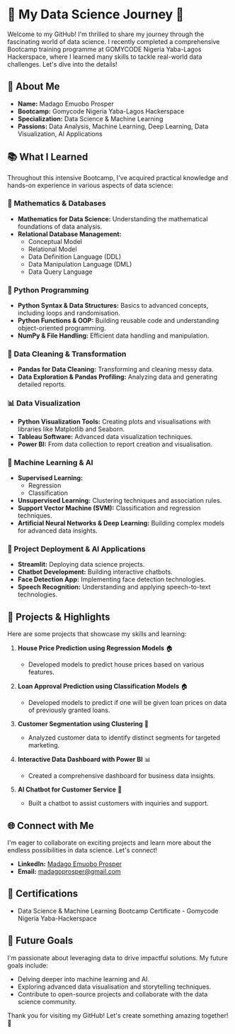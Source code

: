 # 🌟 My Data Science Journey 🌟

Welcome to my GitHub! I'm thrilled to share my journey through the fascinating world of data science. I recently completed a comprehensive Bootcamp training programme at GOMYCODE Nigeria Yaba-Lagos Hackerspace, where I learned many skills to tackle real-world data challenges. Let's dive into the details!

## 🚀 About Me
- **Name:** Madago Emuobo Prosper
- **Bootcamp:** Gomycode Nigeria Yaba-Lagos Hackerspace
- **Specialization:** Data Science & Machine Learning
- **Passions:** Data Analysis, Machine Learning, Deep Learning, Data Visualization, AI Applications

## 📚 What I Learned
Throughout this intensive Bootcamp, I've acquired practical knowledge and hands-on experience in various aspects of data science:

### 🧮 Mathematics & Databases
- **Mathematics for Data Science:** Understanding the mathematical foundations of data analysis.
- **Relational Database Management:**
  - Conceptual Model
  - Relational Model
  - Data Definition Language (DDL)
  - Data Manipulation Language (DML)
  - Data Query Language

### 🐍 Python Programming
- **Python Syntax & Data Structures:** Basics to advanced concepts, including loops and randomisation.
- **Python Functions & OOP:** Building reusable code and understanding object-oriented programming.
- **NumPy & File Handling:** Efficient data handling and manipulation.

### 🧹 Data Cleaning & Transformation
- **Pandas for Data Cleaning:** Transforming and cleaning messy data.
- **Data Exploration & Pandas Profiling:** Analyzing data and generating detailed reports.

### 📊 Data Visualization
- **Python Visualization Tools:** Creating plots and visualisations with libraries like Matplotlib and Seaborn.
- **Tableau Software:** Advanced data visualization techniques.
- **Power BI:** From data collection to report creation and visualisation.

### 🤖 Machine Learning & AI
- **Supervised Learning:**
  - Regression
  - Classification
- **Unsupervised Learning:** Clustering techniques and association rules.
- **Support Vector Machine (SVM):** Classification and regression techniques.
- **Artificial Neural Networks & Deep Learning:** Building complex models for advanced data insights.

### 🚀 Project Deployment & AI Applications
- **Streamlit:** Deploying data science projects.
- **Chatbot Development:** Building interactive chatbots.
- **Face Detection App:** Implementing face detection technologies.
- **Speech Recognition:** Understanding and applying speech-to-text technologies.

## 🌟 Projects & Highlights
Here are some projects that showcase my skills and learning:

1. **House Price Prediction using Regression Models** 🏠
   - Developed models to predict house prices based on various features.

2. **Loan Approval Prediction using Classification Models** 🏠
   - Developed models to predict if one will be given loan prices on data of previously granted loans.

3. **Customer Segmentation using Clustering** 🎯
   - Analyzed customer data to identify distinct segments for targeted marketing.

4. **Interactive Data Dashboard with Power BI** 📊
   - Created a comprehensive dashboard for business data insights.

5. **AI Chatbot for Customer Service** 💬
   - Built a chatbot to assist customers with inquiries and support.

## 🌐 Connect with Me
I'm eager to collaborate on exciting projects and learn more about the endless possibilities in data science. Let's connect!

- **LinkedIn:** [Madago Emuobo Prosper](https://www.linkedin.com/in/emuobo-prosper-madago/)
- **Email:** [madagoprosper@gmail.com](mailto:madagoprosper@gmail.com)

## 📜 Certifications
- Data Science & Machine Learning Bootcamp Certificate - Gomycode Nigeria Yaba-Hackerspace

## 🎯 Future Goals
I'm passionate about leveraging data to drive impactful solutions. My future goals include:

- Delving deeper into machine learning and AI.
- Exploring advanced data visualisation and storytelling techniques.
- Contribute to open-source projects and collaborate with the data science community.

Thank you for visiting my GitHub! Let's create something amazing together! 🚀
